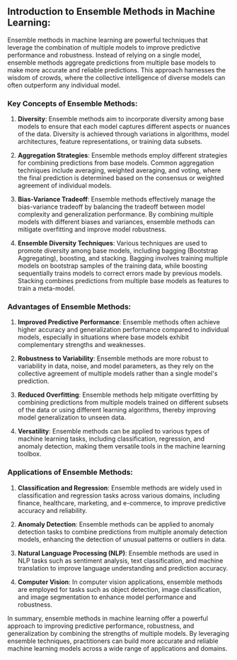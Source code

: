 ## Introduction to Ensemble Methods in Machine Learning:

Ensemble methods in machine learning are powerful techniques that leverage the combination of multiple models to improve predictive performance and robustness. Instead of relying on a single model, ensemble methods aggregate predictions from multiple base models to make more accurate and reliable predictions. This approach harnesses the wisdom of crowds, where the collective intelligence of diverse models can often outperform any individual model.

### Key Concepts of Ensemble Methods:

1. **Diversity**: Ensemble methods aim to incorporate diversity among base models to ensure that each model captures different aspects or nuances of the data. Diversity is achieved through variations in algorithms, model architectures, feature representations, or training data subsets.

2. **Aggregation Strategies**: Ensemble methods employ different strategies for combining predictions from base models. Common aggregation techniques include averaging, weighted averaging, and voting, where the final prediction is determined based on the consensus or weighted agreement of individual models.

3. **Bias-Variance Tradeoff**: Ensemble methods effectively manage the bias-variance tradeoff by balancing the tradeoff between model complexity and generalization performance. By combining multiple models with different biases and variances, ensemble methods can mitigate overfitting and improve model robustness.

4. **Ensemble Diversity Techniques**: Various techniques are used to promote diversity among base models, including bagging (Bootstrap Aggregating), boosting, and stacking. Bagging involves training multiple models on bootstrap samples of the training data, while boosting sequentially trains models to correct errors made by previous models. Stacking combines predictions from multiple base models as features to train a meta-model.

### Advantages of Ensemble Methods:

1. **Improved Predictive Performance**: Ensemble methods often achieve higher accuracy and generalization performance compared to individual models, especially in situations where base models exhibit complementary strengths and weaknesses.

2. **Robustness to Variability**: Ensemble methods are more robust to variability in data, noise, and model parameters, as they rely on the collective agreement of multiple models rather than a single model's prediction.

3. **Reduced Overfitting**: Ensemble methods help mitigate overfitting by combining predictions from multiple models trained on different subsets of the data or using different learning algorithms, thereby improving model generalization to unseen data.

4. **Versatility**: Ensemble methods can be applied to various types of machine learning tasks, including classification, regression, and anomaly detection, making them versatile tools in the machine learning toolbox.

### Applications of Ensemble Methods:

1. **Classification and Regression**: Ensemble methods are widely used in classification and regression tasks across various domains, including finance, healthcare, marketing, and e-commerce, to improve predictive accuracy and reliability.

2. **Anomaly Detection**: Ensemble methods can be applied to anomaly detection tasks to combine predictions from multiple anomaly detection models, enhancing the detection of unusual patterns or outliers in data.

3. **Natural Language Processing (NLP)**: Ensemble methods are used in NLP tasks such as sentiment analysis, text classification, and machine translation to improve language understanding and prediction accuracy.

4. **Computer Vision**: In computer vision applications, ensemble methods are employed for tasks such as object detection, image classification, and image segmentation to enhance model performance and robustness.

In summary, ensemble methods in machine learning offer a powerful approach to improving predictive performance, robustness, and generalization by combining the strengths of multiple models. By leveraging ensemble techniques, practitioners can build more accurate and reliable machine learning models across a wide range of applications and domains.

